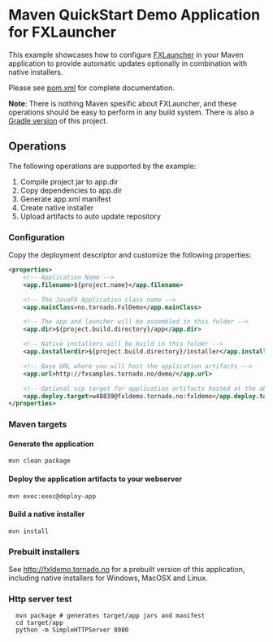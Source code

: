 # Maven QuickStart Demo Application for FXLauncher

This example showcases how to configure [FXLauncher](https://github.com/edvin/fxlauncher) in your
Maven application to provide automatic updates optionally in combination with native installers.

Please see [pom.xml](/pom.xml) for complete documentation.

**Note**: There is nothing Maven spesific about FXLauncher, and these operations should be easy to perform in any build system.
	There is also a [Gradle version](https://github.com/edvin/fxldemo-gradle) of this project. 

## Operations

The following operations are supported by the example:

1. Compile project jar to app.dir
2. Copy dependencies to app.dir
3. Generate app.xml manifest
4. Create native installer
5. Upload artifacts to auto update repository

### Configuration

Copy the deployment descriptor and customize the following properties:

```xml
<properties>
	<!-- Application Name -->
	<app.filename>${project.name}</app.filename>

	<!-- The JavaFX Application class name -->
	<app.mainClass>no.tornado.FxlDemo</app.mainClass>

	<!-- The app and launcher will be assembled in this folder -->
	<app.dir>${project.build.directory}/app</app.dir>

	<!-- Native installers will be build in this folder -->
	<app.installerdir>${project.build.directory}/installer</app.installerdir>

	<!-- Base URL where you will host the application artifacts -->
	<app.url>http://fxsamples.tornado.no/demo/</app.url>

	<!-- Optional scp target for application artifacts hosted at the above url -->
	<app.deploy.target>w48839@fxldemo.tornado.no:fxldemo</app.deploy.target>
</properties>
```

### Maven targets
 
#### Generate the application

	mvn clean package
	
#### Deploy the application artifacts to your webserver
	
	mvn exec:exec@deploy-app
	
#### Build a native installer
	
	mvn install

### Prebuilt installers

See http://fxldemo.tornado.no for a prebuilt version of this application, including native installers
for Windows, MacOSX and Linux.


### Http server test

      mvn package # generates target/app jars and manifest
      cd target/app
      python -m SimpleHTTPServer 8080


